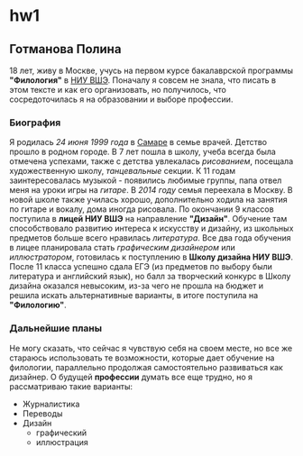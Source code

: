 # hw1
## Готманова Полина
18 лет, живу в Москве, учусь на первом курсе бакалаврской программы __"Филология"__ в [НИУ ВШЭ](https://www.hse.ru/ "Сайт университета"). Поначалу я совсем не знала, что писать в этом тексте и как его организовать, но получилось, что сосредоточилась я на образовании и выборе профессии.
### Биография
Я родилась _24 июня 1999 года_ в [Самаре](https://ru.wikipedia.org/wiki/%D0%A1%D0%B0%D0%BC%D0%B0%D1%80%D0%B0 "О городе") в семье врачей. Детство прошло в родном городе. В 7 лет пошла в школу, учеба всегда была отмечена успехами, также с детства увлекалась _рисованием_, посещала художественную школу, _танцевальные_ секции. К 11 годам заинтересовалась музыкой - появились любимые группы, папа отвел меня на уроки игры на _гитаре_. В _2014 году_ семья переехала в Москву. В новой школе также училась хорошо, дополнительно ходила на занятия по гитаре и вокалу, дома иногда рисовала. По окончании 9 классов поступила в __лицей НИУ ВШЭ__ на направление __"Дизайн"__. Обучение там способствовало развитию интереса к искусству и дизайну, из школьных предметов больше всего нравилась _литература_. Все два года обучения в лицее планировала стать _графическим дизайнером_ или _иллюстратором_, готовилась к поступлению в __Школу дизайна НИУ ВШЭ__. После 11 класса успешно сдала ЕГЭ (из предметов по выбору были литература и английский язык), но балл за творческий конкурс в Школу дизайна оказался невысоким, из-за чего не прошла на бюджет и решила искать альтернативные варианты, в итоге поступила на __"Филологию"__. 
### Дальнейшие планы
Не могу сказать, что сейчас я чувствую себя на своем месте, но все же стараюсь использовать те возможности, которые дает обучение на филологии, параллельно продолжая самостоятельно развиваться как дизайнер. О будущей __профессии__ думать все еще трудно, но я рассматриваю такие варианты:
+ Журналистика
+ Переводы
+ Дизайн 
  - графический
  - иллюстрация
